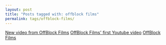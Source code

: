 ```yaml
---
layout: post
title: "Posts tagged with: offblock films"
permalink: tags/offblock-films/
---
```

[New video from OffBlock Films](/2012/03/new-video-from-offblock-films)
[OffBlock Films' first Youtube video](/2012/03/offblock-films-first-youtube-video)
[OffBlock Films](/2012/03/offblock-films)

